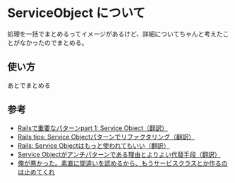 # ServiceObject について
処理を一括でまとめるってイメージがあるけど、詳細についてちゃんと考えたことがなかったのでまとめる。

## 使い方
あとでまとめる

## 参考
- [Railsで重要なパターンpart 1: Service Object（翻訳）](https://techracho.bpsinc.jp/hachi8833/2017_10_16/46482)
- [Rails tips: Service Objectパターンでリファクタリング（翻訳）](https://techracho.bpsinc.jp/hachi8833/2018_03_19/53817)
- [Rails: Service Objectはもっと使われてもいい（翻訳）](https://techracho.bpsinc.jp/hachi8833/2017_12_07/48363)
- [Service Objectがアンチパターンである理由とよりよい代替手段（翻訳）](https://techracho.bpsinc.jp/hachi8833/2018_04_16/55130)
- [俺が悪かった。素直に間違いを認めるから、もうサービスクラスとか作るのは止めてくれ](https://qiita.com/joker1007/items/25de535cd8bb2857a685)
